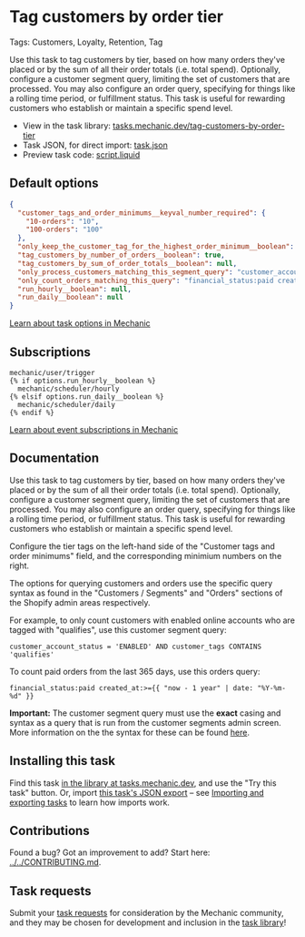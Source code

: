 # Tag customers by order tier

Tags: Customers, Loyalty, Retention, Tag

Use this task to tag customers by tier, based on how many orders they've placed or by the sum of all their order totals (i.e. total spend). Optionally, configure a customer segment query, limiting the set of customers that are processed. You may also configure an order query, specifying for things like a rolling time period, or fulfillment status. This task is useful for rewarding customers who establish or maintain a specific spend level.

* View in the task library: [tasks.mechanic.dev/tag-customers-by-order-tier](https://tasks.mechanic.dev/tag-customers-by-order-tier)
* Task JSON, for direct import: [task.json](../../tasks/tag-customers-by-order-tier.json)
* Preview task code: [script.liquid](./script.liquid)

## Default options

```json
{
  "customer_tags_and_order_minimums__keyval_number_required": {
    "10-orders": "10",
    "100-orders": "100"
  },
  "only_keep_the_customer_tag_for_the_highest_order_minimum__boolean": true,
  "tag_customers_by_number_of_orders__boolean": true,
  "tag_customers_by_sum_of_order_totals__boolean": null,
  "only_process_customers_matching_this_segment_query": "customer_account_status = 'ENABLED' AND customer_tags CONTAINS 'qualifies'",
  "only_count_orders_matching_this_query": "financial_status:paid created_at:>={{ \"now - 1 year\" | date: \"%Y-%m-%d\" }}",
  "run_hourly__boolean": null,
  "run_daily__boolean": null
}
```

[Learn about task options in Mechanic](https://learn.mechanic.dev/core/tasks/options)

## Subscriptions

```liquid
mechanic/user/trigger
{% if options.run_hourly__boolean %}
  mechanic/scheduler/hourly
{% elsif options.run_daily__boolean %}
  mechanic/scheduler/daily
{% endif %}
```

[Learn about event subscriptions in Mechanic](https://learn.mechanic.dev/core/tasks/subscriptions)

## Documentation

Use this task to tag customers by tier, based on how many orders they've placed or by the sum of all their order totals (i.e. total spend). Optionally, configure a customer segment query, limiting the set of customers that are processed. You may also configure an order query, specifying for things like a rolling time period, or fulfillment status. This task is useful for rewarding customers who establish or maintain a specific spend level.

Configure the tier tags on the left-hand side of the "Customer tags and order minimums" field, and the corresponding minimium numbers on the right.

The options for querying customers and orders use the specific query syntax as found in the "Customers / Segments" and "Orders" sections of the Shopify admin areas respectively.

For example, to only count customers with enabled online accounts who are tagged with "qualifies", use this customer segment query:

```
customer_account_status = 'ENABLED' AND customer_tags CONTAINS 'qualifies'
```

To count paid orders from the last 365 days, use this orders query:

```
financial_status:paid created_at:>={{ "now - 1 year" | date: "%Y-%m-%d" }}
```

**Important:** The customer segment query must use the **exact** casing and syntax as a query that is run from the customer segments admin screen. More information on the the syntax for these can be found [here](https://shopify.dev/docs/api/shopifyql/segment-query-language-reference).

## Installing this task

Find this task [in the library at tasks.mechanic.dev](https://tasks.mechanic.dev/tag-customers-by-order-tier), and use the "Try this task" button. Or, import [this task's JSON export](../../tasks/tag-customers-by-order-tier.json) – see [Importing and exporting tasks](https://learn.mechanic.dev/core/tasks/import-and-export) to learn how imports work.

## Contributions

Found a bug? Got an improvement to add? Start here: [../../CONTRIBUTING.md](../../CONTRIBUTING.md).

## Task requests

Submit your [task requests](https://mechanic.canny.io/task-requests) for consideration by the Mechanic community, and they may be chosen for development and inclusion in the [task library](https://tasks.mechanic.dev/)!
